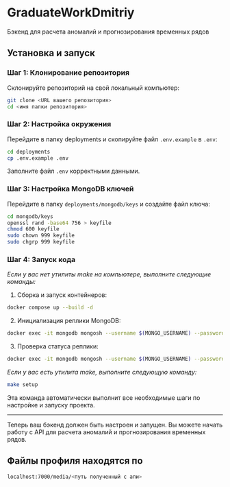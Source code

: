 # GraduateWorkDmitriy
Бэкенд для расчета аномалий и прогнозирования временных рядов

## Установка и запуск

### Шаг 1: Клонирование репозитория

Склонируйте репозиторий на свой локальный компьютер:

```sh
git clone <URL вашего репозитория>
cd <имя папки репозитория>
```

### Шаг 2: Настройка окружения

Перейдите в папку deployments и скопируйте файл `.env.example` в `.env`:

```sh
cd deployments
cp .env.example .env
```

Заполните файл `.env` корректными данными.

### Шаг 3: Настройка MongoDB ключей

Перейдите в папку `deployments/mongodb/keys` и создайте файл ключа:

```sh
cd mongodb/keys
openssl rand -base64 756 > keyfile
chmod 600 keyfile
sudo chown 999 keyfile
sudo chgrp 999 keyfile
```

### Шаг 4: Запуск кода

*Если у вас нет утилиты make на компьютере, выполните следующие команды:*

1. Сборка и запуск контейнеров:

```sh
docker compose up --build -d
```

2. Инициализация реплики MongoDB:

```sh
docker exec -it mongodb mongosh --username $(MONGO_USERNAME) --password $(MONGO_PASSWORD) --authenticationDatabase admin --eval 'rs.initiate({_id: "rs0", members: [{_id: 0, host: "mongodb:27017"}]})'
```

3. Проверка статуса реплики:

```sh
docker exec -it mongodb mongosh --username $(MONGO_USERNAME) --password $(MONGO_PASSWORD) --authenticationDatabase admin --eval 'printjson(rs.status())'
```

*Если у вас есть утилита make, выполните следующую команду:*

```sh
make setup
```

Эта команда автоматически выполнит все необходимые шаги по настройке и запуску проекта.

--------------

Теперь ваш бэкенд должен быть настроен и запущен. Вы можете начать работу с API для расчета аномалий и прогнозирования временных рядов.

## Файлы профиля находятся по 


```sh
localhost:7000/media/<путь полученный с апи>
```